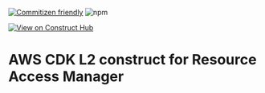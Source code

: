 [![Commitizen friendly](https://img.shields.io/badge/commitizen-friendly-brightgreen.svg)](http://commitizen.github.io/cz-cli/)
![npm](https://img.shields.io/npm/v/%40jttc%2Faws-ram)

[![View on Construct Hub](https://constructs.dev/badge?package=%40jttc%2Faws-ram)](https://constructs.dev/packages/@jttc/aws-ram)

# AWS CDK L2 construct for Resource Access Manager
